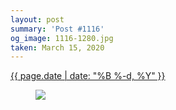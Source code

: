 ```yaml
---
layout: post
summary: 'Post #1116'
og_image: 1116-1280.jpg
taken: March 15, 2020
---
```


<div class="post">
 <time>
  <a href="/1116">
   {{ page.date | date: "%B %-d, %Y" }}
  </a>
 </time>
 <a href="/1116">
  <figure data-taken="3/15/2020">
   <img sizes="(min-width: 700px) 50vw, calc(100vw - 2rem)" src="{{ site.assets_url }}/1116-640.jpg" srcset="{{ site.assets_url }}/1116-320.jpg 320w, {{ site.assets_url }}/1116-640.jpg 640w, {{ site.assets_url }}/1116-960.jpg 960w, {{ site.assets_url }}/1116-1280.jpg 1280w"/>
  </figure>
 </a>
</div>
